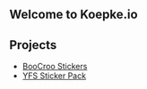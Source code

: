 ## Welcome to Koepke.io

## Projects
* [BooCroo Stickers](https://github.com/alexkoepke/boocroo)
* [YFS Sticker Pack](https://github.vom/alexkoepke/yfs-sticker-pack)
